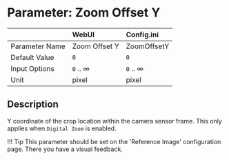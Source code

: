 # Parameter: Zoom Offset Y

|                   | WebUI               | Config.ini
|:---               |:---                 |:----
| Parameter Name    | Zoom Offset Y       | ZoomOffsetY
| Default Value     | `0`                 | `0`
| Input Options     | `0` .. &infin;      | `0` .. &infin;
| Unit              | pixel               | pixel


## Description

Y coordinate of the crop location within the camera sensor frame. 
This only applies when `Digital Zoom` is enabled. 


!!! Tip
    This parameter should be set on the 'Reference Image' configuration page. 
    There you have a visual feedback.
